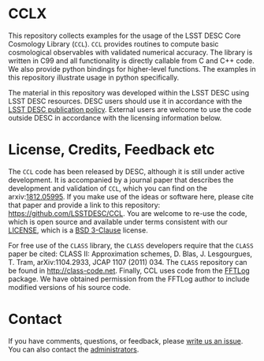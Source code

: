 <!---
STYLE CONVENTION USED   
    bolt italic:
        ***file***"
    code:
       `program` or `library``
       `commands` or `paths`
       `variable`
    bold code:
        **`function`**
        **`type`** or **`structure`**
-->
# CCLX     
This repository collects examples for the usage of the LSST DESC Core Cosmology Library (`CCL`). `CCL` provides routines to compute basic cosmological observables with validated numerical accuracy. The library is written in C99 and all functionality is directly callable from C and C++ code.  We also provide python bindings for higher-level functions. The examples in this repository illustrate usage in python specifically. 

The material in this repository was developed within the LSST DESC using LSST DESC resources. DESC users should use it in accordance with the [LSST DESC publication policy](http://lsstdesc.org/Collaborators). External users are welcome to use the code outside DESC in accordance with the licensing information below.

# License, Credits, Feedback etc
The `CCL` code has been released by DESC, although it is still under active development. It is accompanied by a journal paper that describes the development and validation of `CCL`, which you can find on the  arxiv:[1812.05995](https://arxiv.org/abs/1812.05995). If you make use of the ideas or software here, please cite that paper and provide a link to this repository: https://github.com/LSSTDESC/CCL. You are welcome to re-use the code, which is open source and available under terms consistent with our [LICENSE](https://github.com/LSSTDESC/CCL/blob/master/LICENSE), which is a [BSD 3-Clause](https://opensource.org/licenses/BSD-3-Clause) license. 

For free use of the `CLASS` library, the `CLASS` developers require that the `CLASS` paper be cited: CLASS II: Approximation schemes, D. Blas, J. Lesgourgues, T. Tram, arXiv:1104.2933, JCAP 1107 (2011) 034. The `CLASS` repository can be found in http://class-code.net. Finally, CCL uses code from the [FFTLog](http://casa.colorado.edu/~ajsh/FFTLog/) package.  We have obtained permission from the FFTLog author to include modified versions of his source code.

# Contact
If you have comments, questions, or feedback, please [write us an issue](https://github.com/LSSTDESC/CCLX/issues). You can also contact the [administrators](https://github.com/LSSTDESC/CCL/CCL-administrators).

